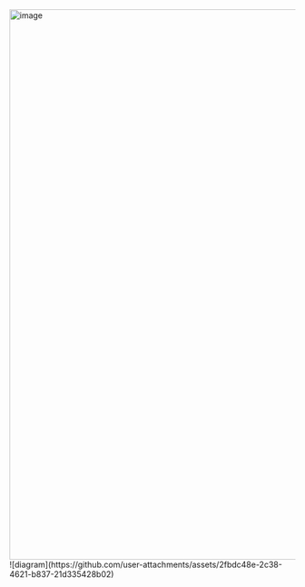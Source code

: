 <img width="969" alt="image" src="https://github.com/user-attachments/assets/61e793b4-b724-4126-a6a1-026eb95dddd7">
![diagram](https://github.com/user-attachments/assets/2fbdc48e-2c38-4621-b837-21d335428b02)


